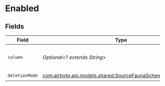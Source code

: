 # Enabled


## Fields

| Field                                                                                                                 | Type                                                                                                                  | Required                                                                                                              | Description                                                                                                           |
| --------------------------------------------------------------------------------------------------------------------- | --------------------------------------------------------------------------------------------------------------------- | --------------------------------------------------------------------------------------------------------------------- | --------------------------------------------------------------------------------------------------------------------- |
| `column`                                                                                                              | *Optional<? extends String>*                                                                                          | :heavy_minus_sign:                                                                                                    | Name of the "deleted at" column.                                                                                      |
| `deletionMode`                                                                                                        | [com.airbyte.api.models.shared.SourceFaunaSchemasDeletionMode](../../models/shared/SourceFaunaSchemasDeletionMode.md) | :heavy_check_mark:                                                                                                    | N/A                                                                                                                   |